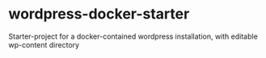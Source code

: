 # wordpress-docker-starter
Starter-project for a docker-contained wordpress installation, with editable wp-content directory
